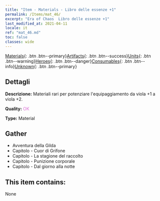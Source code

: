 ```yaml
---
title: "Item - Materials - Libro delle essenze +1"
permalink: /Items/mat_46/
excerpt: "Era of Chaos  Libro delle essenze +1"
last_modified_at: 2021-04-11
locale: it
ref: "mat_46.md"
toc: false
classes: wide
---
```

 [Materials](/it/Items/){: .btn .btn--primary}[Artifacts](/it/Items/Artifacts/){: .btn .btn--success}[Units](/it/Items/Units/){: .btn .btn--warning}[Heroes](/it/Items/Heroes/){: .btn .btn--danger}[Consumables](/it/Items/Consumables/){: .btn .btn--info}[Unknown](/it/Items/Unknown/){: .btn .btn--primary}

## Dettagli
 **Descrizione:** Materiali rari per potenziare l'equipaggiamento da viola +1 a viola +2.

 **Quality:** <span style="color: #DA70D6">OK</span>

 **Type:** Material

## Gather

*    Avventura della Gilda 
*    Capitolo - Cuor di Grifone 
*    Capitolo - La stagione del raccolto 
*    Capitolo - Punizione corporale 
*    Capitolo - Dal giorno alla notte 

## This item contains:

  None

